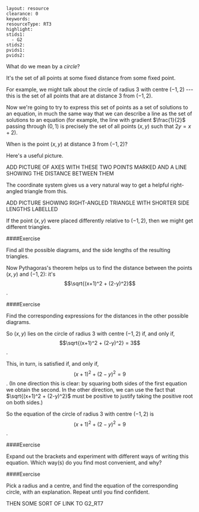 ````
layout: resource
clearance: 0
keywords: 
resourceType: RT3
highlight:
stids1:
  - G2
stids2:
pvids1: 
pvids2: 

````

What do we mean by a _circle_?

It's the set of all points at some fixed distance from some fixed point.

For example, we might talk about the circle of radius 3 with centre $(-1,2)$ --- this is the set of all points that are at distance 3 from $(-1,2)$.

Now we're going to try to express this set of points as a set of solutions to an equation, in much the same way that we can describe a line as the set of solutions to an equation (for example, the line with gradient $\frac{1}{2}$ passing through $(0,1)$ is precisely the set of all points $(x,y)$ such that $2y = x + 2$).

When is the point $(x,y)$ at distance 3 from $(-1,2)$?

Here's a useful picture.

ADD PICTURE OF AXES WITH THESE TWO POINTS MARKED AND A LINE SHOWING THE DISTANCE BETWEEN THEM

The coordinate system gives us a very natural way to get a helpful right-angled triangle from this.

ADD PICTURE SHOWING RIGHT-ANGLED TRIANGLE WITH SHORTER SIDE LENGTHS LABELLED

If the point $(x,y)$ were placed differently relative to $(-1,2)$, then we might get different triangles.

<div class="well">

####Exercise

Find all the possible diagrams, and the side lengths of the resulting triangles.

</div>

Now Pythagoras's theorem helps us to find the distance between the points $(x,y)$ and $(-1,2)$: it's $$\sqrt{(x+1)^2 + (2-y)^2}$$.

<div class="well">####Exercise

Find the corresponding expressions for the distances in the other possible diagrams.</div>

So $(x,y)$ lies on the circle of radius 3 with centre $(-1,2)$ if, and only if, $$\sqrt{(x+1)^2 + (2-y)^2} = 3$$.

This, in turn, is satisfied if, and only if, $$(x+1)^2 + (2-y)^2 = 9$$.  (In one direction this is clear: by squaring both sides of the first equation we obtain the second.  In the other direction, we can use the fact that $\sqrt{(x+1)^2 + (2-y)^2}$ must be positive to justify taking the positive root on both sides.)

So the equation of the circle of radius 3 with centre $(-1,2)$ is $$(x+1)^2 + (2-y)^2 = 9$$.

<div class="well">####Exercise

Expand out the brackets and experiment with different ways of writing this equation.  Which way(s) do you find most convenient, and why?</div>

<div class="well">####Exercise

Pick a radius and a centre, and find the equation of the corresponding circle, with an explanation.  Repeat until you find confident.</div>

THEN SOME SORT OF LINK TO G2_RT7
